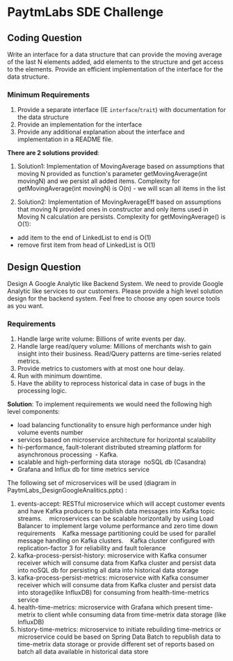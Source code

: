 # PaytmLabs SDE Challenge

## Coding Question

Write an interface for a data structure that can provide the moving average of the last N elements added, add elements to the structure and get access to the elements. Provide an efficient implementation of the interface for the data structure.

### Minimum Requirements

1. Provide a separate interface (IE `interface`/`trait`) with documentation for the data structure
2. Provide an implementation for the interface
3. Provide any additional explanation about the interface and implementation in a README file.


**There are 2 solutions provided**:

1. Solution1:
  Implementation of MovingAverage based on assumptions that moving N  provided as function's parameter getMovingAverage(int movingN) and we persist all added items.
  Complexity for getMovingAverage(int movingN) is O(n) - we will scan all items in the list

2. Solution2:
  Implementation of MovingAverageEff based on assumptions that moving N provided ones in constructor and only items used in Moving N calculation are persists.
  Complexity for getMovingAverage() is O(1):
  - add item to the end of LinkedList to end is O(1)
  - remove first item from head of LinkedList is O(1)



## Design Question

Design A Google Analytic like Backend System.
We need to provide Google Analytic like services to our customers. Please provide a high level solution design for the backend system. Feel free to choose any open source tools as you want.

### Requirements

1. Handle large write volume: Billions of write events per day.
2. Handle large read/query volume: Millions of merchants wish to gain insight into their business. Read/Query patterns are time-series related metrics.
3. Provide metrics to customers with at most one hour delay.
4. Run with minimum downtime.
5. Have the ability to reprocess historical data in case of bugs in the processing logic.


**Solution**:
To implement requirements we would need the following high level components:
- load balancing functionality to ensure high performance under high volume events number
- services based on microservice architecture for horizontal scalability
- hi-performance, fault-tolerant distributed streaming platform for asynchronous processing  - Kafka.
- scalable and high-performing data storage  noSQL db (Casandra) 
- Grafana and Influx db for time metrics service

The following set of microservices will be used (diagram in PaytmLabs_DesignGoogleAnalitics.pptx) : 
1. events-accept: RESTful microservice which will accept customer events and have Kafka producers to publish data messages into Kafka topic streams. 
   microservices can be scalable horizontally by using Load Balancer to implement large volume performance and zero time down requirements 
   Kafka message partitioning could be used for parallel message handling on Kafka clusters.
   Kafka cluster configured with replication-factor 3 for reliability and fault tolerance 
2. kafka-process-persist-history: microservice with Kafka consumer receiver which will consume data from Kafka cluster and persist data into noSQL db for persisting all data into historical data storage
3. kafka-process-persist-metrics: microservice with Kafka consumer receiver which will consume data from Kafka cluster and persist data into storage(like InfluxDB) for consuming from health-time-metrics service
4. health-time-metrics: microservice with Grafana which present time-metrix to client while consuming data from time-metrix data storage (like InfluxDB)
5. history-time-metrics: microservice to initiate rebuilding time-metrics or microservice could be based on Spring Data Batch to republish data to time-metrix data storage or provide different set of reports based on batch all data available in historical data store 
